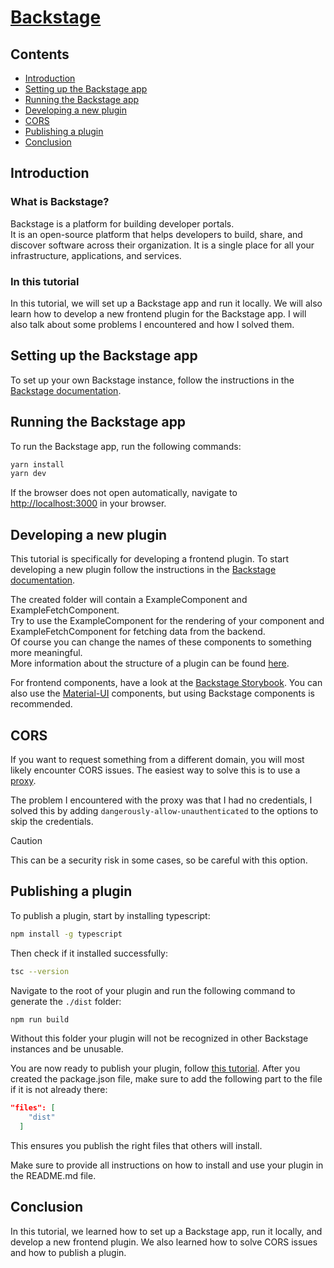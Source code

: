 # [Backstage](https://backstage.io)

## Contents

- [Introduction](#introduction)
- [Setting up the Backstage app](#setting-up-the-backstage-app)
- [Running the Backstage app](#running-the-backstage-app)
- [Developing a new plugin](#developing-a-new-plugin)
- [CORS](#cors)
- [Publishing a plugin](#publishing-a-plugin)
- [Conclusion](#conclusion)

## Introduction
### What is Backstage?
Backstage is a platform for building developer portals. </br>
It is an open-source platform that helps developers to build, share, and discover software across their organization. 
It is a single place for all your infrastructure, applications, and services.

### In this tutorial
In this tutorial, we will set up a Backstage app and run it locally. We will also learn how to develop a new frontend plugin for the Backstage app.
I will also talk about some problems I encountered and how I solved them.

## Setting up the Backstage app
To set up your own Backstage instance, follow the instructions in the [Backstage documentation](https://backstage.io/docs/getting-started).

## Running the Backstage app

To run the Backstage app, run the following commands:
```sh
yarn install
yarn dev
```
If the browser does not open automatically, navigate to [http://localhost:3000](http://localhost:3000) in your browser.

## Developing a new plugin

This tutorial is specifically for developing a frontend plugin.
To start developing a new plugin follow the instructions in the [Backstage documentation](https://backstage.io/docs/plugins/create-a-plugin).

The created folder will contain a ExampleComponent and ExampleFetchComponent. 
</br> Try to use the ExampleComponent for the rendering of your component and ExampleFetchComponent for fetching data from the backend.
</br> Of course you can change the names of these components to something more meaningful.
</br>More information about the structure of a plugin can be found [here](https://backstage.io/docs/plugins/structure-of-a-plugin).

For frontend components, have a look at the [Backstage Storybook](https://backstage.io/storybook). You can also use the [Material-UI](https://material-ui.com/) components, but using Backstage components is recommended.

## CORS
If you want to request something from a different domain, you will most likely encounter CORS issues. 
The easiest way to solve this is to use a [proxy](https://backstage.io/docs/plugins/proxying).

The problem I encountered with the proxy was that I had no credentials, I solved this by adding ```dangerously-allow-unauthenticated``` to the options to skip the credentials.
>[!CAUTION] 
>This can be a security risk in some cases, so be careful with this option.

## Publishing a plugin

To publish a plugin, start by installing typescript:
```sh
npm install -g typescript
```

Then check if it installed successfully:
```sh
tsc --version
```

Navigate to the root of your plugin and run the following command to generate the ```./dist``` folder:
```sh
npm run build
```
Without this folder your plugin will not be recognized in other Backstage instances and be unusable.

You are now ready to publish your plugin, follow [this tutorial](https://docs.npmjs.com/creating-and-publishing-scoped-public-packages).
After you created the package.json file, make sure to add the following part to the file if it is not already there:
```json
"files": [
    "dist"
  ]
```
This ensures you publish the right files that others will install.

Make sure to provide all instructions on how to install and use your plugin in the README.md file.

## Conclusion
In this tutorial, we learned how to set up a Backstage app, run it locally, and develop a new frontend plugin.
We also learned how to solve CORS issues and how to publish a plugin.
